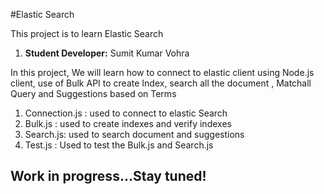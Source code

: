 #Elastic Search 

This project is to learn Elastic Search  

1. **Student Developer:** Sumit Kumar Vohra

In this project, We will learn how to connect to elastic client using Node.js client, 
use of Bulk API to create Index, search all the document , Matchall Query and Suggestions based on Terms

1. Connection.js : used to connect to elastic Search
2. Bulk.js : used to create indexes and verify indexes
3. Search.js: used to search document  and suggestions
4. Test.js : Used to test the Bulk.js and Search.js

## Work in progress...Stay tuned!